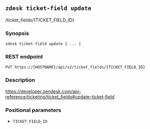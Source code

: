 ## `zdesk ticket-field update`

/ticket_fields/{TICKET_FIELD_ID}

### Synopsis

    zdesk ticket-field update [ ... ]

### REST endpoint

    PUT https://{HOSTNAME}/api/v2/ticket_fields/{TICKET_FIELD_ID}

### Description

https://developer.zendesk.com/api-reference/ticketing/ticket_fields#update-ticket-field

### Positional parameters

* `TICKET_FIELD_ID`

